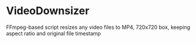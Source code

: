 # VideoDownsizer
FFmpeg-based script resizes any video files to MP4, 720x720 box, keeping aspect ratio and original file timestamp

